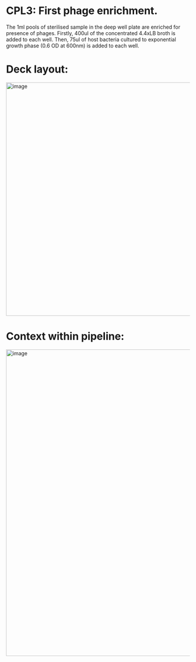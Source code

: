 # CPL3: First phage enrichment.

The 1ml pools of sterilised sample in the deep well plate are enriched for presence of phages. Firstly, 400ul of the concentrated 4.4xLB broth is added to each well. Then, 75ul of host bacteria cultured to exponential growth phase (0.6 OD at 600nm) is added to each well. 

# Deck layout:
<img width="638" alt="image" src="https://github.com/citizenphage/protocols/assets/101196413/1754ea9c-30e6-4e41-a588-0041c39e9a75">

# Context within pipeline:
<img width="838" alt="image" src="https://github.com/citizenphage/protocols/assets/101196413/17307de3-85b1-4a36-83c9-1e1ab70e8568">
